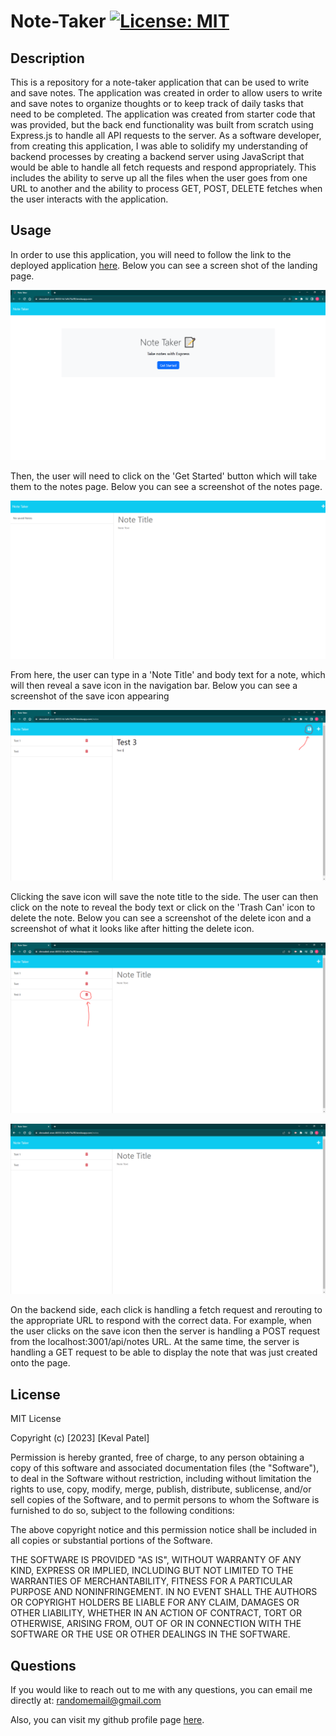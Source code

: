 # Note-Taker   [![License: MIT](https://img.shields.io/badge/License-MIT-yellow.svg)](https://opensource.org/licenses/MIT)

## Description

This is a repository for a note-taker application that can be used to write and save notes. The application was created in order to allow users to write and save notes to organize thoughts or to keep track of daily tasks that need to be completed. The application was created from starter code that was provided, but the back end functionality was built from scratch using Express.js to handle all API requests to the server. As a software developer, from creating this application, I was able to solidify my understanding of backend processes by creating a backend server using JavaScript that would be able to handle all fetch requests and respond appropriately. This includes the ability to serve up all the files when the user goes from one URL to another and the ability to process GET, POST, DELETE fetches when the user interacts with the application. 

## Usage

In order to use this application, you will need to follow the link to the deployed application [here](https://shrouded-cove-46553-6c1a9c7fa2f0.herokuapp.com/notes). Below you can see a screen shot of the landing page.

![Alt text](assets/landing-page.PNG)

Then, the user will need to click on the 'Get Started' button which will take them to the notes page. Below you can see a screenshot of the notes page.

![Alt text](assets/notes-page.PNG)

From here, the user can type in a 'Note Title' and body text for a note, which will then reveal a save icon in the navigation bar. Below you can see a screenshot of the save icon appearing 

![Alt text](assets/save-icon.PNG)

Clicking the save icon will save the note title to the side. The user can then click on the note to reveal the body text or click on the 'Trash Can' icon to delete the note. Below you can see a screenshot of the delete icon and a screenshot of what it looks like after hitting the delete icon. 

![Alt text](assets/delete-icon.PNG)

![Alt text](assets/after-delete-button.PNG)

On the backend side, each click is handling a fetch request and rerouting to the appropriate URL to respond with the correct data. For example, when the user clicks on the save icon then the server is handling a POST request from the localhost:3001/api/notes URL. At the same time, the server is handling a GET request to be able to display the note that was just created onto the page. 

## License

MIT License

Copyright (c) [2023] [Keval Patel]
        
Permission is hereby granted, free of charge, to any person obtaining a copy
of this software and associated documentation files (the "Software"), to deal
in the Software without restriction, including without limitation the rights
to use, copy, modify, merge, publish, distribute, sublicense, and/or sell
copies of the Software, and to permit persons to whom the Software is
furnished to do so, subject to the following conditions:

The above copyright notice and this permission notice shall be included in all
copies or substantial portions of the Software.

THE SOFTWARE IS PROVIDED "AS IS", WITHOUT WARRANTY OF ANY KIND, EXPRESS OR
IMPLIED, INCLUDING BUT NOT LIMITED TO THE WARRANTIES OF MERCHANTABILITY,
FITNESS FOR A PARTICULAR PURPOSE AND NONINFRINGEMENT. IN NO EVENT SHALL THE
AUTHORS OR COPYRIGHT HOLDERS BE LIABLE FOR ANY CLAIM, DAMAGES OR OTHER
LIABILITY, WHETHER IN AN ACTION OF CONTRACT, TORT OR OTHERWISE, ARISING FROM,
OUT OF OR IN CONNECTION WITH THE SOFTWARE OR THE USE OR OTHER DEALINGS IN THE
SOFTWARE.

## Questions

If you would like to reach out to me with any questions, you can email me directly at: [randomemail@gmail.com](mailto:randomemail@gmail.com)

Also, you can visit my github profile page [here](https://github.com/KevalPatel6).